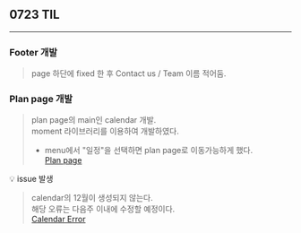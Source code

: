 ## 0723 TIL
-------------------------
### Footer 개발
> page 하단에 fixed 한 후 Contact us / Team 이름 적어둠.  

### Plan page 개발
> plan page의 main인 calendar 개발.  
> moment 라이브러리를 이용하여 개발하였다.  
> + menu에서 "일정"을 선택하면 plan page로 이동가능하게 했다.  
[Plan page](https://lab.ssafy.com/s05-webmobile3-sub2/S05P12A109/-/blob/TIL/personal/%ED%97%88%EC%95%A0%EB%A6%AC/plan_page.JPG)

:bulb: issue 발생
> calendar의 12월이 생성되지 않는다.  
> 해당 오류는 다음주 이내에 수정할 예정이다.  
[Calendar Error](https://lab.ssafy.com/s05-webmobile3-sub2/S05P12A109/-/blob/TIL/personal/%ED%97%88%EC%95%A0%EB%A6%AC/plan_issue.JPG)
